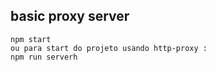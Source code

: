 ## basic proxy server

```
npm start
ou para start do projeto usando http-proxy :
npm run serverh
```